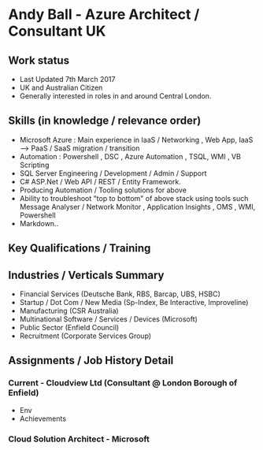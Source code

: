 # Andy Ball - Azure Architect / Consultant UK

## Work status
* Last Updated 7th March 2017
* UK and Australian Citizen
* Generally interested in roles in and around Central London.


## Skills (in knowledge / relevance order)
* Microsoft Azure : Main experience in IaaS / Networking , Web App, IaaS --> PaaS / SaaS migration / transition 
* Automation : Powershell , DSC , Azure Automation , TSQL, WMI , VB Scripting
* SQL Server Engineering / Development / Admin / Support
* C# ASP.Net / Web API / REST / Entity Framework.
* Producing Automation / Tooling solutions for above
* Ability to troubleshoot "top to bottom" of above stack using tools such Message Analyser / Network Monitor , Application Insights , OMS , WMI, Powershell
* Markdown..

## Key Qualifications / Training 

## Industries / Verticals Summary
* Financial Services (Deutsche Bank, RBS, Barcap, UBS, HSBC)
* Startup / Dot Com / New Media (Sp-Index, Be Interactive, Improveline)
* Manufacturing (CSR Australia)
* Multinational Software / Services / Devices (Microsoft)
* Public Sector (Enfield Council)
* Recruitment (Corporate Services Group)

## Assignments / Job History Detail

### Current - Cloudview Ltd (Consultant @ London Borough of Enfield)
* Env
* Achievements

### Cloud Solution Architect - Microsoft

